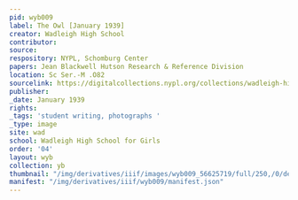 ```yaml
---
pid: wyb009
label: The Owl [January 1939]
creator: Wadleigh High School
contributor:
source:
respository: NYPL, Schomburg Center
papers: Jean Blackwell Hutson Research & Reference Division
location: Sc Ser.-M .O82
sourcelink: https://digitalcollections.nypl.org/collections/wadleigh-high-school-yearbooks#/?tab=navigation
publisher:
_date: January 1939
rights:
_tags: 'student writing, photographs '
_type: image
site: wad
school: Wadleigh High School for Girls
order: '04'
layout: wyb
collection: yb
thumbnail: "/img/derivatives/iiif/images/wyb009_56625719/full/250,/0/default.jpg"
manifest: "/img/derivatives/iiif/wyb009/manifest.json"
---
```

